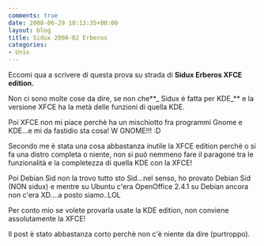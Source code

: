 ```yaml
---
comments: true
date: 2008-06-29 10:13:35+00:00
layout: blog
title: Sidux 2008-02 Erberos
categories:
- Unix
---
```


Eccomi qua a scrivere di questa prova su strada di **Sidux Erberos XFCE edition.**

Non ci sono molte cose da dire, se non che**_ Sidux è fatta per KDE_** e la versione XFCE ha la metà delle funzioni di quella KDE.

Poi XFCE non mi piace perchè ha un mischiotto fra programmi Gnome e KDE...e mi da fastidio sta cosa! W GNOME!!! :D

Secondo me è stata una cosa abbastanza inutile la XFCE edition perchè o si fa una distro completa o niente, non si può nemmeno fare il paragone tra le funzionalità e la completezza di quella KDE con la XFCE!

Poi Debian Sid non la trovo tutto sto Sid...nel senso, ho provato Debian Sid (NON sidux) e mentre su Ubuntu c'era OpenOffice 2.4.1 su Debian ancora non c'era XD....a posto siamo..LOL

Per conto mio se volete provarla usate la KDE edition, non conviene assolutamente la XFCE!

Il post è stato abbastanza corto perchè non c'è niente da dire (purtroppo).
